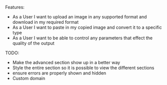 Features:
- As a User I want to upload an image in any supported format and download in my required format
- As a User I want to paste in my copied image and convert it to a specific type
- As a User I want to be able to control any parameters that effect the quality of the output

TODO:
- Make the advanced section show up in a better way
- Style the entire section so it is possible to view the different sections
- ensure errors are properly shown and hidden
- Custom domain
